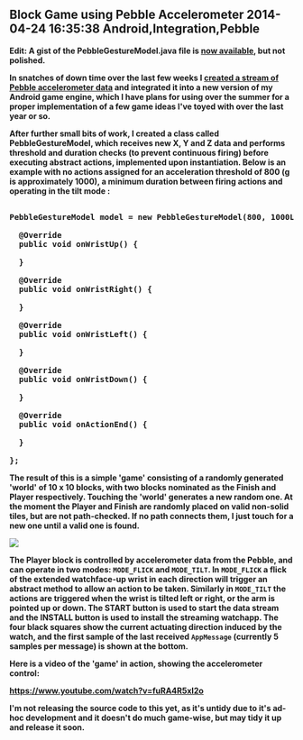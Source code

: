 Block Game using Pebble Accelerometer
2014-04-24 16:35:38
Android,Integration,Pebble
---

<strong>Edit: A gist of the PebbleGestureModel.java file is <a title="PGM" href="https://gist.github.com/C-D-Lewis/ba1349bb0ebdee76b0cf">now available</a>, but not polished.

In snatches of down time over the last few weeks I <a title="Streaming Pebble Accelerometer Data" href="http://ninedof.wordpress.com/2014/03/28/streaming-pebble-accelerometer-data/">created a stream of Pebble accelerometer data</a> and integrated it into a new version of my Android game engine, which I have plans for using over the summer for a proper implementation of a few game ideas I've toyed with over the last year or so.

After further small bits of work, I created a class called PebbleGestureModel, which receives new X, Y and Z data and performs threshold and duration checks (to prevent continuous firing) before executing abstract actions, implemented upon instantiation. Below is an example with no actions assigned for an acceleration threshold of 800 (g is approximately 1000), a minimum duration between firing actions and operating in the tilt mode :

<!-- language="java" -->
<pre><div class="code-block">
PebbleGestureModel model = new PebbleGestureModel(800, 1000L, PebbleGestureModel.MODE_TILT) {

  @Override
  public void onWristUp() {

  }

  @Override
  public void onWristRight() {

  }

  @Override
  public void onWristLeft() {

  }

  @Override
  public void onWristDown() {

  }

  @Override
  public void onActionEnd() {

  }

};
</div></pre>

The result of this is a simple 'game' consisting of a randomly generated 'world' of 10 x 10 blocks, with two blocks nominated as the Finish and Player respectively. Touching the 'world' generates a new random one. At the moment the Player and Finish are randomly placed on valid non-solid tiles, but are not path-checked. If no path connects them, I just touch for a new one until a valid one is found.

<a href="http://ninedof.files.wordpress.com/2014/04/screenshot_2014-04-22-01-48-53.png">![](http://ninedof.files.wordpress.com/2014/04/screenshot_2014-04-22-01-48-53.png?w=545)</a>

The Player block is controlled by accelerometer data from the Pebble, and can operate in two modes: <code>MODE_FLICK</code> and <code>MODE_TILT</code>. In <code>MODE_FLICK</code> a flick of the extended watchface-up wrist in each direction will trigger an abstract method to allow an action to be taken. Similarly in <code>MODE_TILT</code> the actions are triggered when the wrist is tilted left or right, or the arm is pointed up or down. The START button is used to start the data stream and the INSTALL button is used to install the streaming watchapp. The four black squares show the current actuating direction induced by the watch, and the first sample of the last received <code>AppMessage</code> (currently 5 samples per message) is shown at the bottom.

Here is a video of the 'game' in action, showing the accelerometer control:

https://www.youtube.com/watch?v=fuRA4R5xI2o

I'm not releasing the source code to this yet, as it's untidy due to it's ad-hoc development and it doesn't do much game-wise, but may tidy it up and release it soon.

